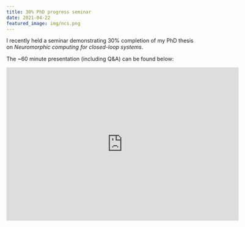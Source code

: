 ```yaml
---
title: 30% PhD progress seminar
date: 2021-04-22
featured_image: img/ncs.png
---
```


I recently held a seminar demonstrating 30% completion of my PhD thesis on <i>Neuromorphic computing for closed-loop systems</i>.

The ~60 minute presentation (including Q&A) can be found below:

<iframe id="kmsembed-0_n4ahmant" width="608" height="402" src="https://play.kth.se/embed/secure/iframe/entryId/0_n4ahmant/uiConfId/23449749" class="kmsembed" allowfullscreen webkitallowfullscreen mozAllowFullScreen allow="autoplay *; fullscreen *; encrypted-media *" sandbox="allow-forms allow-same-origin allow-scripts allow-top-navigation allow-pointer-lock allow-popups allow-modals allow-orientation-lock allow-popups-to-escape-sandbox allow-presentation allow-top-navigation-by-user-activation" frameborder="0" title="Kaltura Player"></iframe>